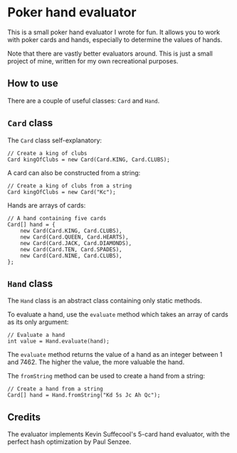 # Poker hand evaluator

This is a small poker hand evaluator I wrote for fun. It allows
you to work with poker cards and hands, especially to determine
the values of hands.

Note that there are vastly better evaluators around. This is just
a small project of mine, written for my own recreational purposes.

## How to use

There are a couple of useful classes: `Card` and `Hand`.

## `Card` class

The `Card` class self-explanatory:

    // Create a king of clubs
    Card kingOfClubs = new Card(Card.KING, Card.CLUBS);

A card can also be constructed from a string:

    // Create a king of clubs from a string
    Card kingOfClubs = new Card("Kc");

Hands are arrays of cards:

    // A hand containing five cards
    Card[] hand = {
        new Card(Card.KING, Card.CLUBS),
        new Card(Card.QUEEN, Card.HEARTS),
        new Card(Card.JACK, Card.DIAMONDS),
        new Card(Card.TEN, Card.SPADES),
        new Card(Card.NINE, Card.CLUBS),
    };

## `Hand` class

The `Hand` class is an abstract class containing only static methods.

To evaluate a hand, use the `evaluate` method which takes an array
of cards as its only argument:

    // Evaluate a hand
    int value = Hand.evaluate(hand);

The `evaluate` method returns the value of a hand as an integer
between 1 and 7462. The higher the value, the more valuable the hand.

The `fromString` method can be used to create a hand from a string:

    // Create a hand from a string
    Card[] hand = Hand.fromString("Kd 5s Jc Ah Qc");

## Credits

The evaluator implements Kevin Suffecool's 5-card hand evaluator,
with the perfect hash optimization by Paul Senzee.
